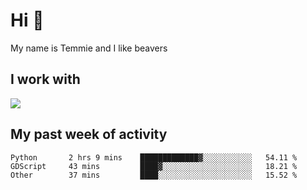 <h1 align="left">Hi 👋</h1>

<p>My name is Temmie and I like beavers</p>

<h2 align="left">I work with</h2>

<div align=left>
  <img src="https://skillicons.dev/icons?i=py,godot,javascript,css,html,linux,git,blender,bash,vscode,&theme=dark">
</div>


<h2 align="left">My past week of activity</h2>

<!--START_SECTION:waka-->

```text
Python       2 hrs 9 mins    █████████████▓░░░░░░░░░░░   54.11 %
GDScript     43 mins         ████▓░░░░░░░░░░░░░░░░░░░░   18.21 %
Other        37 mins         ████░░░░░░░░░░░░░░░░░░░░░   15.52 %
```

<!--END_SECTION:waka-->
